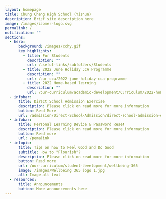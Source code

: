 ```yaml
---
layout: homepage
title: Chung Cheng High School (Yishun)
description: Brief site description here
image: /images/isomer-logo.svg
permalink: /
notification: ""
sections:
  - hero:
      background: /images/cchy.gif
      key_highlights:
        - title: For Students
          description: ""
          url: /useful-links/subfolders/Students
        - title: 2022 June Holiday CCA Programme
          description: ""
          url: /our-cca/2022-june-holiday-cca-programme
        - title: 2022 Home-based learning
          description: ""
          url: /our-curriculum/academic-development/Curriculum/2022-home-based-learning
  - infobar:
      title: Direct School Admission Exercise
      description: Please click on read more for more information
      button: Read More
      url: /admission/Direct-School-Admission/direct-school-admission-dsa
  - infobar:
      title: Personal Learning Device & Password Reset
      description: Please click on read more for more information
      button: Read more
      url: /pemalink
  - infopic:
      title: Tips on how to Feel Good and Do Good
      subtitle: How to "Flourish"?
      description: Please click on read more for more information
      button: Read more
      url: /our-curriculum/student-development/wellbeing-365
      image: /images/Wellbeing 365 logo 1.jpg
      alt: Image alt text
  - resources:
      title: Announcements
      button: More announcements here
---
```

